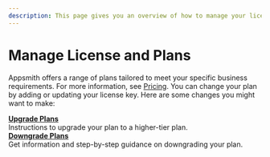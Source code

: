 ```yaml
---
description: This page gives you an overview of how to manage your license and plans on Appsmith.
---
```


# Manage License and Plans

Appsmith offers a range of plans tailored to meet your specific business requirements. For more information, see [Pricing](https://www.appsmith.com/pricing). You can change your plan by adding or updating your license key. Here are some changes you might want to make:

<div class="containerGridSampleApp">
   <div class="containerColumnSampleApp columnGrid column-one">
      <div class="containerCol"></div>
      <b><a href="/getting-started/setup/manage-plans/upgrade-plan">Upgrade Plans</a></b>
      <div class="containerDescription">
         Instructions to upgrade your plan to a higher-tier plan.
      </div>
   </div>

   <div class="containerColumnSampleApp columnGrid column-two">
      <div class="containerCol"></div>
      <b><a href="/getting-started/setup/manage-plans/downgrade-plan">Downgrade Plans</a></b>
      <div class="containerDescription"> 
         Get information and step-by-step guidance on downgrading your plan.
      </div>
   </div>
</div>
